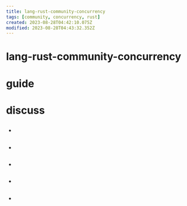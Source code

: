 ```yaml
---
title: lang-rust-community-concurrency
tags: [community, concurrency, rust]
created: 2023-08-28T04:42:10.075Z
modified: 2023-08-28T04:43:32.352Z
---
```


# lang-rust-community-concurrency

# guide

# discuss
- ## 

- ## 

- ## 

- ## 

- ## 

